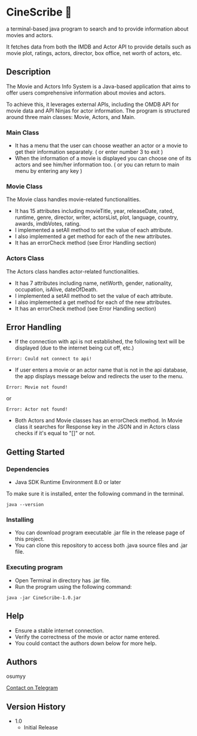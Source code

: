 # CineScribe 🎥

a terminal-based java program to search and  to provide information about movies and actors.

It fetches data from both the IMDB and Actor API to provide details such as movie plot, ratings, actors, director, box office, net worth of actors, etc.

## Description

The Movie and Actors Info System is a Java-based application that aims to offer users comprehensive information about movies and actors.

To achieve this, it leverages external APIs, including the OMDB API for movie data and API Ninjas for actor information. The program is structured around three main classes: Movie, Actors, and Main.

### Main Class

* It has a menu that the user can choose weather an actor or a movie to get their information separately. ( or enter number 3 to exit )
* When the information of a movie is displayed you can choose one of its actors and see him/her information too. ( or you can return to main menu by entering any key )

### Movie Class
The Movie class handles movie-related functionalities.
* It has 15 attributes including movieTitle, year, releaseDate, rated, runtime, genre, director, writer, actorsList, plot, language, country, awards, imdbVotes, rating.
* I implemented a setAll method to set the value of each attribute.
* I also implemented a get method for each of the new attributes.
* It has an errorCheck method (see Error Handling section)

### Actors Class
The Actors class handles actor-related functionalities.
* It has 7 attributes including name, netWorth, gender, nationality, occupation, isAlive, dateOfDeath.
* I implemented a setAll method to set the value of each attribute.
* I also implemented a get method for each of the new attributes.
* It has an errorCheck method (see Error Handling section)

## Error Handling
* If the connection with api is not established, the following text will be displayed (due to the internet being cut off, etc.)
```
Error: Could not connect to api!
```
* If user enters a movie or an actor name that is not in the api database, the app displays message below and redirects the user to the menu. 
```
Error: Movie not found!
```
or
```
Error: Actor not found!
```
* Both Actors and Movie classes has an errorCheck method. In Movie class it searches for Response key in the JSON and in Actors class checks if it's equal to "[]" or not.

## Getting Started

### Dependencies

* Java SDK Runtime Environment 8.0 or later

To make sure it is installed, enter the following command in the terminal.
```
java --version
```

### Installing

* You can download program executable .jar file in the release page of this project.
* You can clone this repository to access both .java source files and .jar file.

### Executing program

* Open Terminal in directory has .jar file.
* Run the program using the following command:
```
java -jar CineScribe-1.0.jar
```

## Help
* Ensure a stable internet connection.
* Verify the correctness of the movie or actor name entered.
* You could contact the authors down below for more help.

## Authors
osumyy

[Contact on Telegram](https://t.me/osumyy)

## Version History

* 1.0
    * Initial Release